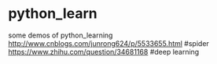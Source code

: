 # python_learn
some demos of python_learning
http://www.cnblogs.com/junrong624/p/5533655.html       #spider
https://www.zhihu.com/question/34681168                #deep learning
